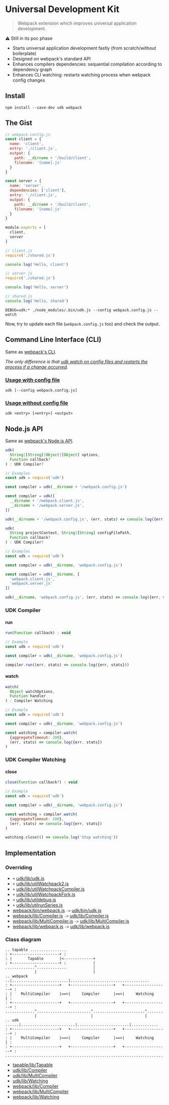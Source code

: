 # Universal Development Kit

> Webpack extension which improves universal application development.

:warning: Still in its poc phase

* Starts universal application development fastly (from scratch/without boilerplate)
* Designed on webpack's standard API
* Enhances compilers dependencies: sequential compilation according to dependency graph
* Enhances CLI watching: restarts watching process when webpack config changes

## Install

```shell
npm install --save-dev udk webpack
```

## The Gist

```javascript
// webpack.config.js
const client = {
  name: 'client',
  entry: './client.js',
  output: {
    path: __dirname + '/build/client',
    filename: '[name].js'
  }
}

const server = {
  name: 'server',
  dependencies: ['client'],
  entry: './client.js',
  output: {
    path: __dirname + '/build/client',
    filename: '[name].js'
  }
}

module.exports = [
  client,
  server
]
```

```javascript
// client.js
require('./shared.js')

console.log('Hello, client')
```

```javascript
// server.js
require('./shared.js')

console.log('Hello, server')
```

```javascript
// shared.js
console.log('Hello, shared')
```

```shell
DEBUG=udk:* ./node_modules/.bin/udk.js --config webpack.config.js --watch
```

Now, try to update each file (`webpack.config.js` too) and check the output.

## Command Line Interface (CLI)

Same as [webpack's CLI](https://webpack.js.org/api/cli/).

*The only difference is that [udk watch on config files and restarts the process if a change occurred](https://github.com/enten/udk/blob/75ca9cc7d20e001d75daeb82698c311b8a462645/bin/udk.js#L274).*

### [Usage with config file](https://webpack.js.org/api/cli/#usage-with-config-file)

```shell
udk [--config webpack.config.js]
```

### [Usage without config file](https://webpack.js.org/api/cli/#usage-without-config-file)

```shell
udk <entry> [<entry>] <output>
```

## Node.js API

Same as [webpack's Node.js API](https://webpack.js.org/api/node/).

```javascript
udk(
  String|[String]|Object|[Object] options,
  Function callback?
) : UDK Compiler?

// Examples
const udk = require('udk')

const compiler = udk(__dirname + '/webpack.config.js')

const compiler = udk([
  __dirname + '/webpack.client.js',
  __dirname + '/webpack.server.js',
])

udk(__dirname + '/webpack.config.js', (err, stats) => console.log({err, stats}))
```

```javascript
udk(
  String projectContext, String|[String] configFilePath,
  Function callback?
) : UDK Compiler?

// Examples
const udk = require('udk')

const compiler = udk(__dirname, 'webpack.config.js')

const compiler = udk(__dirname, [
  'webpack.client.js',
  'webpack.server.js'
])

udk(__dirname, 'webpack.config.js', (err, stats) => console.log({err, stats}))
```

### UDK Compiler

#### run

```javascript
run(Function callback) : void

// Example
const udk = require('udk')

const compiler = udk(__dirname, 'webpack.config.js')

compiler.run((err, stats) => console.log({err, stats}))
```

#### watch

```javascript
watch(
  Object watchOptions,
  Function handler
) : Compiler Watching

// Example
const udk = require('udk')

const compiler = udk(__dirname, 'webpack.config.js')

const watching = compiler.watch(
  {aggregateTimeout: 200},
  (err, stats) => console.log({err, stats})
)
```

### UDK Compiler Watching

#### close

```javascript
close(Function callback?) : void

// Example
const udk = require('udk')

const compiler = udk(__dirname, 'webpack.config.js')

const watching = compiler.watch(
  {aggregateTimeout: 200},
  (err, stats) => console.log({err, stats})
)

watching.close(() => console.log('Stop watching'))
```

## Implementation

### Overriding

* `+` [udk/lib/udk.js](https://github.com/enten/udk/blob/master/lib/udk.js)
* `+` [udk/lib/utilWatchpack2.js](https://github.com/enten/udk/blob/master/lib/util/Watchpack2.js)
* `+` [udk/lib/utilWatchpackCompiler.js](https://github.com/enten/udk/blob/master/lib/util/WatchpackCompiler.js)
* `+` [udk/lib/utilWatchpackFork.js](https://github.com/enten/udk/blob/master/lib/util/WatchpackFork.js)
* `+` [udk/lib/utildebug.js](https://github.com/enten/udk/blob/master/lib/util/debug.js)
* `+` [udk/lib/utilrunSeries.js](https://github.com/enten/udk/blob/master/lib/util/runSeries.js)
* [webpack/bin/webpack.js](https://github.com/webpack/webpack/blob/f6285d22171f962cd0abd9bd51b1ab449d704d26/bin/webpack.js) `->` [udk/bin/udk.js](https://github.com/enten/udk/blob/master/bin/udk.js)
* [webpack/lib/Compiler.js](https://github.com/webpack/webpack/blob/f6285d22171f962cd0abd9bd51b1ab449d704d26/lib/Compiler.js) `->` [udk/lib/Compiler.js](https://github.com/enten/udk/blob/master/lib/Compiler.js)
* [webpack/lib/MultiCompiler.js](https://github.com/webpack/webpack/blob/f6285d22171f962cd0abd9bd51b1ab449d704d26/lib/MultiCompiler.js) `->` [udk/lib/MultiCompiler.js](https://github.com/enten/udk/blob/master/lib/MultiCompiler.js)
* [webpack/lib/webpack.js](https://github.com/webpack/webpack/blob/f6285d22171f962cd0abd9bd51b1ab449d704d26/lib/webpack.js) `->` [udk/lib/webpack.js](https://github.com/enten/udk/blob/master/lib/webpack.js)

### Class diagram

```
.. tapable ................
: +---------------------+ :
: |       Tapable       |<-------------+
: +---------------------+ :            |
.............^.............            |
             |                         |
.. webpack ..|.........................|...................................
: +---------------------+   +-------------------+   +-------------------+ :
: |    MultiCompiler    |==>|     Compiler      |==>|     Watching      | :
: +---------------------+   +-------------------+   +-------------------+ :
.............^........................^.......................^............
             |                        |                       |
.. udk ......|........................|.......................|............
: +---------------------+   +-------------------+   +-------------------+ :
: |    MultiCompiler    |==>|     Compiler      |==>|     Watching      | :
: +---------------------+   +-------------------+   +-------------------+ :
...........................................................................
```

* [tapable/lib/Tapable](https://github.com/webpack/tapable/blob/df6f2aff44ea06a00000a3a34db2174582597457/lib/Tapable.js)
* [udk/lib/Compiler](https://github.com/enten/udk/blob/e8ff9e6cecf7432b0a6e00ec0d206277e946381d/lib/Compiler.js#L128)
* [udk/lib/MultiCompiler](https://github.com/enten/udk/blob/e8ff9e6cecf7432b0a6e00ec0d206277e946381d/lib/MultiCompiler.js)
* [udk/lib/Watching](https://github.com/enten/udk/blob/e8ff9e6cecf7432b0a6e00ec0d206277e946381d/lib/Compiler.js#L44)
* [webpack/lib/Compiler](https://github.com/webpack/webpack/blob/f6285d22171f962cd0abd9bd51b1ab449d704d26/lib/Compiler.js#L170)
* [webpack/lib/MultiCompiler](https://github.com/webpack/webpack/blob/f6285d22171f962cd0abd9bd51b1ab449d704d26/lib/MultiCompiler.js)
* [webpack/lib/Watching](https://github.com/webpack/webpack/blob/f6285d22171f962cd0abd9bd51b1ab449d704d26/lib/Compiler.js#L17)
